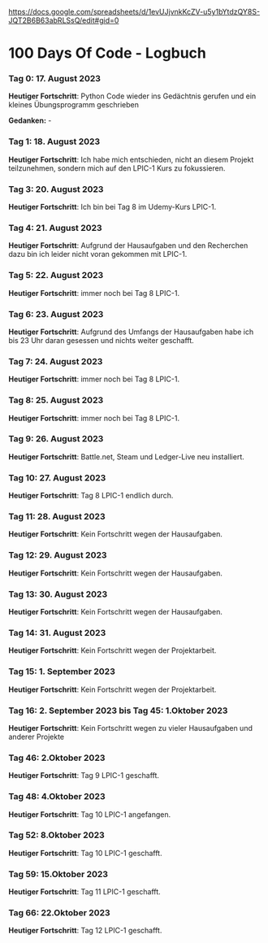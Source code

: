https://docs.google.com/spreadsheets/d/1evUJjvnkKcZV-u5y1bYtdzQY8S-JQT2B6B63abRLSsQ/edit#gid=0



# 100 Days Of Code - Logbuch

### Tag 0: 17. August 2023 

**Heutiger Fortschritt**: Python Code wieder ins Gedächtnis gerufen und ein kleines Übungsprogramm geschrieben

**Gedanken:** -


### Tag 1: 18. August 2023

**Heutiger Fortschritt**: Ich habe mich entschieden, nicht an diesem Projekt teilzunehmen, sondern mich auf den LPIC-1 Kurs zu fokussieren.


### Tag 3: 20. August 2023

**Heutiger Fortschritt**: Ich bin bei Tag 8 im Udemy-Kurs LPIC-1.


### Tag 4: 21. August 2023

**Heutiger Fortschritt**: Aufgrund der Hausaufgaben und den Recherchen dazu bin ich leider nicht voran gekommen mit LPIC-1.


### Tag 5: 22. August 2023

**Heutiger Fortschritt**: immer noch bei Tag 8 LPIC-1.


### Tag 6: 23. August 2023

**Heutiger Fortschritt**: Aufgrund des Umfangs der Hausaufgaben habe ich bis 23 Uhr daran gesessen und nichts weiter geschafft.


### Tag 7: 24. August 2023

**Heutiger Fortschritt**: immer noch bei Tag 8 LPIC-1.


### Tag 8: 25. August 2023

**Heutiger Fortschritt**: immer noch bei Tag 8 LPIC-1.


### Tag 9: 26. August 2023

**Heutiger Fortschritt**: Battle.net, Steam und Ledger-Live neu installiert.


### Tag 10: 27. August 2023

**Heutiger Fortschritt**: Tag 8 LPIC-1 endlich durch.


### Tag 11: 28. August 2023

**Heutiger Fortschritt**: Kein Fortschritt wegen der Hausaufgaben.


### Tag 12: 29. August 2023

**Heutiger Fortschritt**: Kein Fortschritt wegen der Hausaufgaben.


### Tag 13: 30. August 2023

**Heutiger Fortschritt**: Kein Fortschritt wegen der Hausaufgaben.


### Tag 14: 31. August 2023

**Heutiger Fortschritt**: Kein Fortschritt wegen der Projektarbeit.


### Tag 15: 1. September 2023

**Heutiger Fortschritt**: Kein Fortschritt wegen der Projektarbeit.


### Tag 16: 2. September 2023 bis Tag 45: 1.Oktober 2023

**Heutiger Fortschritt**: Kein Fortschritt wegen zu vieler Hausaufgaben und anderer Projekte


### Tag 46: 2.Oktober 2023

**Heutiger Fortschritt**: Tag 9 LPIC-1 geschafft.


### Tag 48: 4.Oktober 2023

**Heutiger Fortschritt**: Tag 10 LPIC-1 angefangen.


### Tag 52: 8.Oktober 2023

**Heutiger Fortschritt**: Tag 10 LPIC-1 geschafft.


### Tag 59: 15.Oktober 2023

**Heutiger Fortschritt**: Tag 11 LPIC-1 geschafft.


### Tag 66: 22.Oktober 2023

**Heutiger Fortschritt**: Tag 12 LPIC-1 geschafft.



